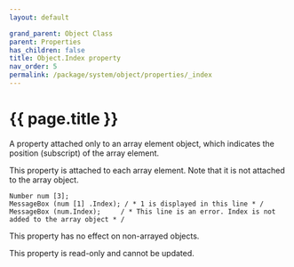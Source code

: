 ```yaml
---
layout: default

grand_parent: Object Class
parent: Properties
has_children: false
title: Object.Index property
nav_order: 5
permalink: /package/system/object/properties/_index
---
```

# {{ page.title }}

A property attached only to an array element object, which indicates the position (subscript) of the array element.

 

This property is attached to each array element. Note that it is not attached to the array object.

 
```
Number num [3];
MessageBox (num [1] .Index); / * 1 is displayed in this line * /
MessageBox (num.Index);     / * This line is an error. Index is not added to the array object * /
``` 

This property has no effect on non-arrayed objects.

 

This property is read-only and cannot be updated.